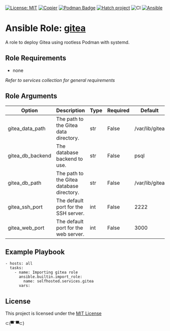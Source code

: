 [![License: MIT](https://img.shields.io/badge/License-MIT-yellow.svg)](LICENSE)
[![Copier](https://img.shields.io/endpoint?url=https://raw.githubusercontent.com/copier-org/copier/master/img/badge/badge-grayscale-inverted-border.json)](https://github.com/copier-org/copier)
[![Podman Badge](https://img.shields.io/badge/Podman-892CA0?logo=podman&logoColor=white)](https://podman.io/)
[![Hatch project](https://img.shields.io/badge/%F0%9F%A5%9A-Hatch-4051b5.svg)](https://github.com/pypa/hatch)
![CI](https://github.com/ansible-selfhosted/selfhosted.services.gitea/actions/workflows/ci.yml/badge.svg)
[![Ansible](https://img.shields.io/badge/Ansible-Molecule-EE0000?style=plastic&logo=ansible&logoColor=white)](https://github.com/ansible/molecule)

<!-- BEGIN_ANSIBLE_DOCS -->

# Ansible Role: [gitea](https://docs.gitea.com/)

A role to deploy Gitea using rootless Podman with systemd.

## Role Requirements

- none

*Refer to services collection for general requirements*

## Role Arguments

|Option|Description|Type|Required|Default|choices|
|---|---|---|---|---|---|
|gitea_data_path|The path to the Gitea data directory.|str|False|/var/lib/gitea|
|gitea_db_backend|The database backend to use.|str|False|psql|- psql<br>- mysql<br>- sqlite
|gitea_db_path|The path to the Gitea database directory.|str|False|/var/lib/gitea|
|gitea_ssh_port|The default port for the SSH server.|int|False|2222|
|gitea_web_port|The default port for the web server.|int|False|3000|


## Example Playbook

```
- hosts: all
  tasks:
    - name: Importing gitea role
      ansible.builtin.import_role:
        name: selfhosted.services.gitea
      vars:
```

## License

This project is licensed under the [MIT License](LICENSE)


⊂(▀¯▀⊂)

<!-- END_ANSIBLE_DOCS -->
